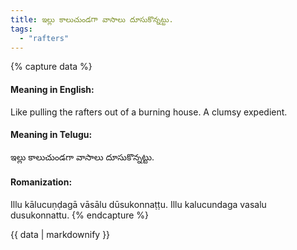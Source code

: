```yaml
---
title: ఇల్లు కాలుచుండగా వాసాలు దూసుకొన్నట్టు.
tags:
  - "rafters"
---
```


{% capture data %}
#### Meaning in English:
Like pulling the rafters out of a burning house.
A clumsy expedient.

#### Meaning in Telugu:
ఇల్లు కాలుచుండగా వాసాలు దూసుకొన్నట్టు.

#### Romanization:
Illu kālucuṇḍagā vāsālu dūsukonnaṭṭu.
Illu kalucundaga vasalu dusukonnattu.
{% endcapture %}

{{ data | markdownify }}

